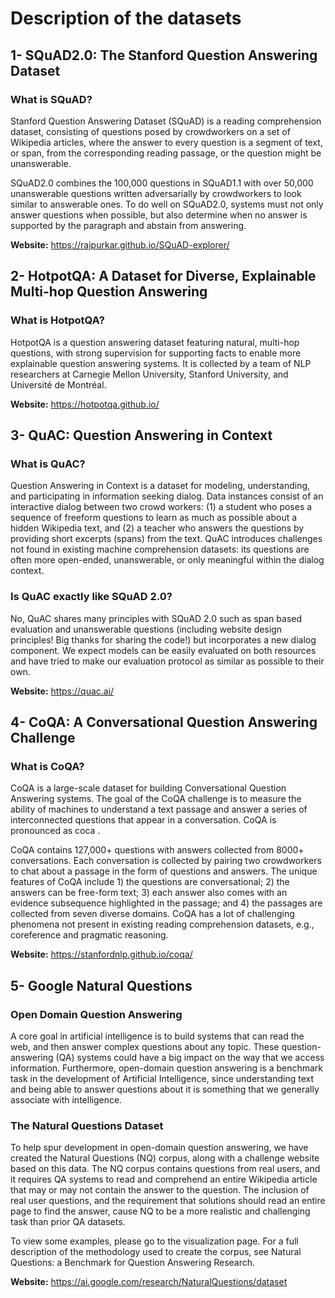 # Description of the datasets

## 1- SQuAD2.0: The Stanford Question Answering Dataset

### What is SQuAD?
Stanford Question Answering Dataset (SQuAD) is a reading comprehension dataset, consisting of questions posed by crowdworkers on a set of Wikipedia articles, where the answer to every question is a segment of text, or span, from the corresponding reading passage, or the question might be unanswerable.

SQuAD2.0 combines the 100,000 questions in SQuAD1.1 with over 50,000 unanswerable questions written adversarially by crowdworkers to look similar to answerable ones. To do well on SQuAD2.0, systems must not only answer questions when possible, but also determine when no answer is supported by the paragraph and abstain from answering.

**Website:** https://rajpurkar.github.io/SQuAD-explorer/

## 2- HotpotQA: A Dataset for Diverse, Explainable Multi-hop Question Answering
### What is HotpotQA?
HotpotQA is a question answering dataset featuring natural, multi-hop questions, with strong supervision for supporting facts to enable more explainable question answering systems. It is collected by a team of NLP researchers at Carnegie Mellon University, Stanford University, and Université de Montréal.

**Website:** https://hotpotqa.github.io/

## 3- QuAC: Question Answering in Context

### What is QuAC?
Question Answering in Context is a dataset for modeling, understanding, and participating in information seeking dialog. Data instances consist of an interactive dialog between two crowd workers: (1) a student who poses a sequence of freeform questions to learn as much as possible about a hidden Wikipedia text, and (2) a teacher who answers the questions by providing short excerpts (spans) from the text. QuAC introduces challenges not found in existing machine comprehension datasets: its questions are often more open-ended, unanswerable, or only meaningful within the dialog context.

### Is QuAC exactly like SQuAD 2.0?
No, QuAC shares many principles with SQuAD 2.0 such as span based evaluation and unanswerable questions (including website design principles! Big thanks for sharing the code!) but incorporates a new dialog component. We expect models can be easily evaluated on both resources and have tried to make our evaluation protocol as similar as possible to their own.


**Website:** https://quac.ai/

## 4- CoQA: A Conversational Question Answering Challenge 

### What is CoQA?
CoQA is a large-scale dataset for building Conversational Question Answering systems. The goal of the CoQA challenge is to measure the ability of machines to understand a text passage and answer a series of interconnected questions that appear in a conversation. CoQA is pronounced as coca .

CoQA contains 127,000+ questions with answers collected from 8000+ conversations. Each conversation is collected by pairing two crowdworkers to chat about a passage in the form of questions and answers. The unique features of CoQA include 1) the questions are conversational; 2) the answers can be free-form text; 3) each answer also comes with an evidence subsequence highlighted in the passage; and 4) the passages are collected from seven diverse domains. CoQA has a lot of challenging phenomena not present in existing reading comprehension datasets, e.g., coreference and pragmatic reasoning.

**Website:** https://stanfordnlp.github.io/coqa/

## 5- Google Natural Questions

### Open Domain Question Answering
A core goal in artificial intelligence is to build systems that can read the web, and then answer complex questions about any topic. These question-answering (QA) systems could have a big impact on the way that we access information. Furthermore, open-domain question answering is a benchmark task in the development of Artificial Intelligence, since understanding text and being able to answer questions about it is something that we generally associate with intelligence.

### The Natural Questions Dataset
To help spur development in open-domain question answering, we have created the Natural Questions (NQ) corpus, along with a challenge website based on this data. The NQ corpus contains questions from real users, and it requires QA systems to read and comprehend an entire Wikipedia article that may or may not contain the answer to the question. The inclusion of real user questions, and the requirement that solutions should read an entire page to find the answer, cause NQ to be a more realistic and challenging task than prior QA datasets.

To view some examples, please go to the visualization page. For a full description of the methodology used to create the corpus, see Natural Questions: a Benchmark for Question Answering Research.
 
 **Website:** https://ai.google.com/research/NaturalQuestions/dataset
